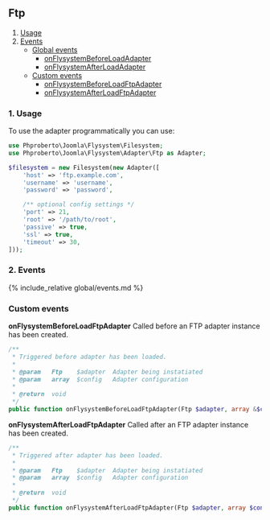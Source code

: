 ## Ftp

1. [Usage](#usage)
2. [Events](#events)
    * [Global events](#global-adapters-events)
        * [onFlysystemBeforeLoadAdapter](#onFlysystemBeforeLoadAdapter)
        * [onFlysystemAfterLoadAdapter](#onFlysystemAfterLoadAdapter)
    * [Custom events](#custom-events)
        * [onFlysystemBeforeLoadFtpAdapter](#onFlysystemBeforeLoadFtpAdapter)
        * [onFlysystemAfterLoadFtpAdapter](#onFlysystemAfterLoadFtpAdapter)

### 1. Usage <a id="usage"></a>

To use the adapter programmatically you can use:  

```php
use Phproberto\Joomla\Flysystem\Filesystem;
use Phproberto\Joomla\Flysystem\Adapter\Ftp as Adapter;

$filesystem = new Filesystem(new Adapter([
    'host' => 'ftp.example.com',
    'username' => 'username',
    'password' => 'password',

    /** optional config settings */
    'port' => 21,
    'root' => '/path/to/root',
    'passive' => true,
    'ssl' => true,
    'timeout' => 30,
]));
```

### 2. Events <a id="events"></a>

{% include_relative global/events.md %}

### Custom events <a id="custom-events"></a>

**onFlysystemBeforeLoadFtpAdapter** Called before an FTP adapter instance has been created.<a id="onFlysystemBeforeLoadFtpAdapter"></a>

```php
/**
 * Triggered before adapter has been loaded.
 *
 * @param   Ftp    $adapter  Adapter being instatiated
 * @param   array  $config   Adapter configuration
 *
 * @return  void
 */
public function onFlysystemBeforeLoadFtpAdapter(Ftp $adapter, array &$config)
```

**onFlysystemAfterLoadFtpAdapter** Called after an FTP adapter instance has been created.<a id="onFlysystemAfterLoadFtpAdapter"></a>

```php
/**
 * Triggered after adapter has been loaded.
 *
 * @param   Ftp    $adapter  Adapter being instatiated
 * @param   array  $config   Adapter configuration
 *
 * @return  void
 */
public function onFlysystemAfterLoadFtpAdapter(Ftp $adapter, array $config)
```